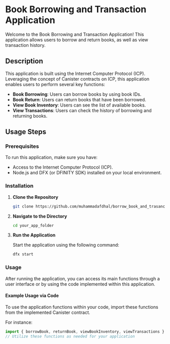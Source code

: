 # Book Borrowing and Transaction Application

Welcome to the Book Borrowing and Transaction Application! This application allows users to borrow and return books, as well as view transaction history.

## Description

This application is built using the Internet Computer Protocol (ICP). Leveraging the concept of Canister contracts on ICP, this application enables users to perform several key functions:

- **Book Borrowing**: Users can borrow books by using book IDs.
- **Book Return**: Users can return books that have been borrowed.
- **View Book Inventory**: Users can see the list of available books.
- **View Transactions**: Users can check the history of borrowing and returning books.

## Usage Steps

### Prerequisites

To run this application, make sure you have:

- Access to the Internet Computer Protocol (ICP).
- Node.js and DFX (or DFINITY SDK) installed on your local environment.

### Installation

1. **Clone the Repository**

    ```bash
    git clone https://github.com/muhammadafdhal/borrow_book_and_trasanction
    ```

2. **Navigate to the Directory**

    ```bash
    cd your_app_folder
    ```

3. **Run the Application**

    Start the application using the following command:

    ```bash
    dfx start
    ```

### Usage

After running the application, you can access its main functions through a user interface or by using the code implemented within this application.

#### Example Usage via Code

To use the application functions within your code, import these functions from the implemented Canister contract.

For instance:

```javascript
import { borrowBook, returnBook, viewBookInventory, viewTransactions } from './canister_file_name';
// Utilize these functions as needed for your application
